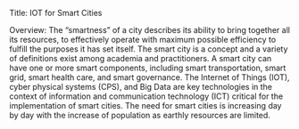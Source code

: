 Title: IOT for Smart Cities

Overview: The “smartness” of a city describes its ability to bring together all its resources, to effectively operate with maximum possible efficiency to fulfill the purposes it has set itself. The smart city is a concept and a variety of definitions exist among academia and practitioners. A smart city can have one or more smart components, including smart transportation, smart grid, smart health care, and smart governance. The Internet of Things (IOT), cyber physical systems (CPS), and Big Data are key technologies in the context of information and communication technology (ICT) critical for the implementation of smart cities. The need for smart cities is increasing day by day with the increase of population as earthly resources are limited.
